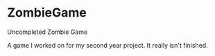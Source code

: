 # ZombieGame
Uncompleted Zombie Game

A game I worked on for my second year project. It really isn't finished. 
